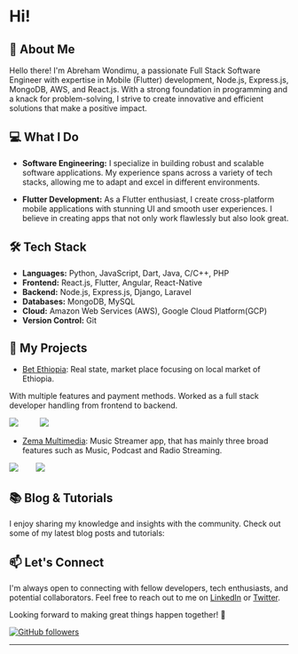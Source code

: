 # Hi!

## 🚀 About Me

Hello there! I'm Abreham Wondimu, a passionate Full Stack Software Engineer with expertise in Mobile (Flutter) development, Node.js, Express.js, MongoDB, AWS, and React.js. With a strong foundation in programming and a knack for problem-solving, I strive to create innovative and efficient solutions that make a positive impact.

## 💻 What I Do

- **Software Engineering:** I specialize in building robust and scalable software applications. My experience spans across a variety of tech stacks, allowing me to adapt and excel in different environments.

- **Flutter Development:** As a Flutter enthusiast, I create cross-platform mobile applications with stunning UI and smooth user experiences. I believe in creating apps that not only work flawlessly but also look great.

## 🛠️ Tech Stack

- **Languages:** Python, JavaScript, Dart, Java, C/C++, PHP
- **Frontend:** React.js, Flutter, Angular, React-Native
- **Backend:** Node.js, Express.js, Django, Laravel
- **Databases:** MongoDB, MySQL
- **Cloud:** Amazon Web Services (AWS), Google Cloud Platform(GCP)
- **Version Control:** Git

## 🌟 My Projects

- [Bet Ethiopia](https://play.google.com/store/apps/details?id=com.realstate.betethiopia&hl=en&gl=US): Real state, market place focusing on local market of Ethiopia.

 With multiple features and payment methods. Worked as a full stack developer handling from frontend to backend.

 <span> <img src="https://play-lh.googleusercontent.com/92K52Qi6Z3W6fckw6V7CIfYuLAxELmrob9ZFKb2DvECJgsHwNF3ID43D9g3hu2kfmuM=w526-h296-rw"/> 
 <span>&nbsp;&nbsp;&nbsp;&nbsp;&nbsp;&nbsp;</span> &nbsp;
 <img src="https://play-lh.googleusercontent.com/2ZcwyAqw8UICtizzYGajJQBYWN60B3Q1I3m9YKHKwVZ2a8LY9A4LxmzT7fS_ZCNqjP4G=w526-h296-rw"/>
</span>
- [Zema Multimedia](https://play.google.com/store/apps/details?id=com.zema.music.player&hl=en&gl=US): Music Streamer app, that has mainly three broad features such as Music, Podcast and Radio Streaming.
  <span>

<img src="https://play-lh.googleusercontent.com/6d-o3964M9PQXLXD05Pg3nrm-wRmK2bSryO0xYTstMJnpSMRlI5NRNpqh2EL1j0yvw=w526-h296-rw"/>
<span>&nbsp;&nbsp;&nbsp;&nbsp;&nbsp;</span>&nbsp;
<img src="https://play-lh.googleusercontent.com/IYYdcSlzs8mCe9aECevhbqSPmK9IaSuSyxwp-2QKnYuitKcR-Y60hxOLyS0G1VVWYC53=w526-h296-rw"/>

  </span>


## 📚 Blog & Tutorials

I enjoy sharing my knowledge and insights with the community. Check out some of my latest blog posts and tutorials:
<!--
- [Title of Blog Post 1](link-to-blog-post-1): A short description of the topic and what readers can learn from it.

- [Title of Blog Post 2](link-to-blog-post-2): Highlight the value readers will gain from your expertise.
-->

## 📫 Let's Connect

I'm always open to connecting with fellow developers, tech enthusiasts, and potential collaborators. Feel free to reach out to me on [LinkedIn](https://www.linkedin.com/in/abrishwon21) or [Twitter](https://twitter.com/abrishwon9).

Looking forward to making great things happen together! 🌟

[![GitHub followers](https://img.shields.io/github/followers/abrishwo?label=Follow&style=social)](https://github.com/abrishwo)

---

<!-- *Disclaimer: Replace placeholders (like `[Your Name]`, `link-to-project-1`, etc.) with your actual information.* -->
